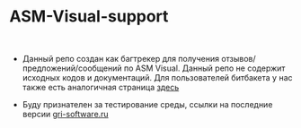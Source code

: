 ASM-Visual-support
==============

 

-   Данный репо создан как багтрекер для получения отзывов/предложений/сообщений
    по ASM Visual. Данный репо не содержит исходных кодов и
    документаций. Для пользователей битбакета у нас также есть аналогичная
    страница [здесь](<https://bitbucket.org/alexeygritsenko/asm-visual-support>)

-   Буду признателен за тестирование среды, ссылки на последние версии
    [gri-software.ru](<http://gri-software.com/>)

